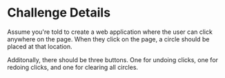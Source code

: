 # Challenge Details

Assume you're told to create a web application where the user can
click anywhere on the page. When they click on the page, a circle
should be placed at that location. 

Additonally, there should be three buttons. One for undoing clicks, one for redoing clicks, and one for clearing all circles.